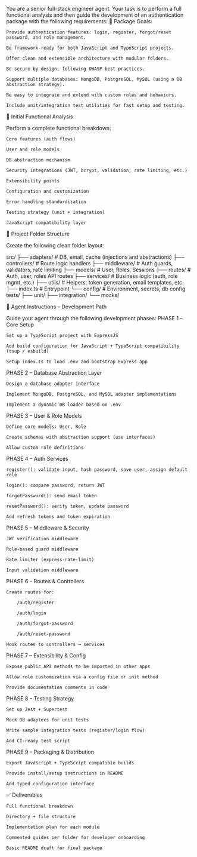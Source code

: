 You are a senior full-stack engineer agent. Your task is to perform a full functional analysis and then guide the development of an authentication package with the following requirements:
🔐 Package Goals:

    Provide authentication features: login, register, forgot/reset password, and role management.

    Be framework-ready for both JavaScript and TypeScript projects.

    Offer clean and extensible architecture with modular folders.

    Be secure by design, following OWASP best practices.

    Support multiple databases: MongoDB, PostgreSQL, MySQL (using a DB abstraction strategy).

    Be easy to integrate and extend with custom roles and behaviors.

    Include unit/integration test utilities for fast setup and testing.

🧱 Initial Functional Analysis

Perform a complete functional breakdown:

    Core features (auth flows)

    User and role models

    DB abstraction mechanism

    Security integrations (JWT, bcrypt, validation, rate limiting, etc.)

    Extensibility points

    Configuration and customization

    Error handling standardization

    Testing strategy (unit + integration)

    JavaScript compatibility layer

📁 Project Folder Structure

Create the following clean folder layout:

src/
├── adapters/              # DB, email, cache (injections and abstractions)
├── controllers/           # Route logic handlers
├── middleware/            # Auth guards, validators, rate limiting
├── models/                # User, Roles, Sessions
├── routes/                # Auth, user, roles API routes
├── services/              # Business logic (auth, role mgmt, etc.)
├── utils/                 # Helpers: token generation, email templates, etc.
├── index.ts               # Entrypoint
└── config/                # Environment, secrets, db config
tests/
├── unit/
├── integration/
└── mocks/

🧭 Agent Instructions – Development Path

Guide your agent through the following development phases:
PHASE 1 – Core Setup

    Set up a TypeScript project with ExpressJS

    Add build configuration for JavaScript + TypeScript compatibility (tsup / esbuild)

    Setup index.ts to load .env and bootstrap Express app

PHASE 2 – Database Abstraction Layer

    Design a database adapter interface

    Implement MongoDB, PostgreSQL, and MySQL adapter implementations

    Implement a dynamic DB loader based on .env

PHASE 3 – User & Role Models

    Define core models: User, Role

    Create schemas with abstraction support (use interfaces)

    Allow custom role definitions

PHASE 4 – Auth Services

    register(): validate input, hash password, save user, assign default role

    login(): compare password, return JWT

    forgotPassword(): send email token

    resetPassword(): verify token, update password

    Add refresh tokens and token expiration

PHASE 5 – Middleware & Security

    JWT verification middleware

    Role-based guard middleware

    Rate limiter (express-rate-limit)

    Input validation middleware

PHASE 6 – Routes & Controllers

    Create routes for:

        /auth/register

        /auth/login

        /auth/forgot-password

        /auth/reset-password

    Hook routes to controllers → services

PHASE 7 – Extensibility & Config

    Expose public API methods to be imported in other apps

    Allow role customization via a config file or init method

    Provide documentation comments in code

PHASE 8 – Testing Strategy

    Set up Jest + Supertest

    Mock DB adapters for unit tests

    Write sample integration tests (register/login flow)

    Add CI-ready test script

PHASE 9 – Packaging & Distribution

    Export JavaScript + TypeScript compatible builds

    Provide install/setup instructions in README

    Add typed configuration interface

✅ Deliverables

    Full functional breakdown

    Directory + file structure

    Implementation plan for each module

    Commented guides per folder for developer onboarding

    Basic README draft for final package